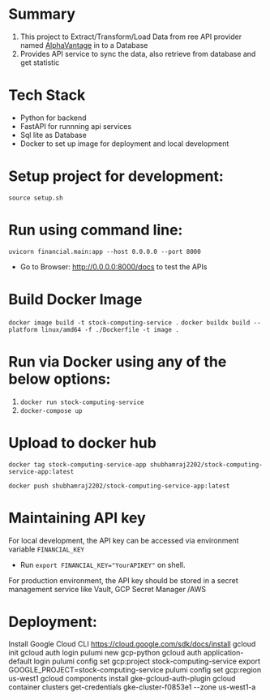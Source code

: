# Summary
1. This project to Extract/Transform/Load Data from ree API provider named [AlphaVantage](https://www.alphavantage.co/documentation/) in to a Database
2. Provides API service to sync the data, also retrieve from database and get statistic 

# Tech Stack
- Python for backend
- FastAPI for runnning api services
- Sql lite as Database
- Docker to set up image for deployment and local development

# Setup project for development:
`source setup.sh`

# Run using command line:
`uvicorn financial.main:app --host 0.0.0.0 --port 8000`
- Go to Browser: http://0.0.0.0:8000/docs to test the APIs

# Build Docker Image
`docker image build -t stock-computing-service .`
`docker buildx build --platform linux/amd64 -f ./Dockerfile -t image .`

# Run via Docker using any of the below options:
1. `docker run stock-computing-service`
2. `docker-compose up`

# Upload to docker hub
`docker tag stock-computing-service-app shubhamraj2202/stock-computing-service-app:latest`

`docker push shubhamraj2202/stock-computing-service-app:latest`

# Maintaining API key
For local development, the API key can be accessed via environment variable `FINANCIAL_KEY`
- Run `export FINANCIAL_KEY="YourAPIKEY"` on shell.  

For production environment, the API key should be stored in a secret management service like Vault, GCP Secret Manager /AWS


# Deployment:
Install Google Cloud CLI https://cloud.google.com/sdk/docs/install
gcloud init
gcloud auth login
pulumi new gcp-python
gcloud auth application-default login
pulumi config set gcp:project stock-computing-service
export GOOGLE_PROJECT=stock-computing-service
pulumi config set gcp:region us-west1
gcloud components install gke-gcloud-auth-plugin
gcloud container clusters get-credentials gke-cluster-f0853e1 --zone us-west1-a
